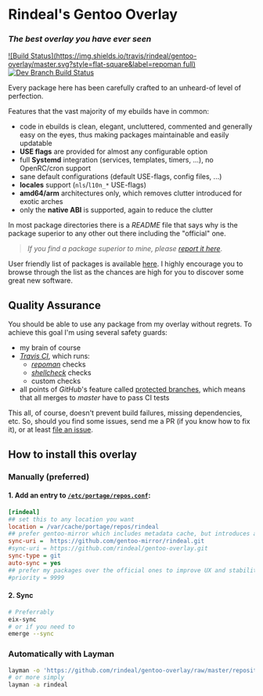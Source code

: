 Rindeal's Gentoo Overlay
==========================

### _The best overlay you have ever seen_

[![Build Status](https://img.shields.io/travis/rindeal/gentoo-overlay/master.svg?style=flat-square&label=repoman full)](https://travis-ci.org/rindeal/gentoo-overlay)
[![Dev Branch Build Status](https://img.shields.io/travis/rindeal/gentoo-overlay/dev.svg?style=flat-square&label=dev)](https://travis-ci.org/rindeal/gentoo-overlay)

Every package here has been carefully crafted to an unheard-of level of perfection.

Features that the vast majority of my ebuilds have in common:

 - code in ebuilds is clean, elegant, uncluttered, commented and generally easy on the eyes, thus making packages maintainable and easily updatable
 - **USE flags** are provided for almost any configurable option
 - full **Systemd** integration (services, templates, timers, ...), no OpenRC/cron support
 - sane default configurations (default USE-flags, config files, ...)
 - **locales** support (`nls`/`l10n_*` USE-flags)
 - **amd64/arm** architectures only, which removes clutter introduced for exotic arches
 - only the **native ABI** is supported, again to reduce the clutter

In most package directories there is a _README_ file that says why is the package superior to any other out there including the "official" one.

> _If you find a package superior to mine, please [report it here][New issue]_.

User friendly list of packages is available [here][LISTING].
I highly encourage you to browse through the list as the chances are high for you to discover some great new software.


Quality Assurance
------------------

You should be able to use any package from my overlay without regrets.
To achieve this goal I'm using several safety guards:

- my brain of course
- _[Travis CI](https://travis-ci.org/)_, which runs:
    - _[repoman](https://wiki.gentoo.org/wiki/Repoman)_ checks
    - _[shellcheck](https://www.shellcheck.net/)_ checks
    - custom checks
- all points of _GitHub_'s feature called [protected branches], which means that all merges to _master_ have to pass CI tests

This all, of course, doesn't prevent build failures, missing dependencies, etc. So, should you find
some issues, send me a PR (if you know how to fix it), or at least [file an issue][New issue].


How to install this overlay
----------------------------

### Manually (preferred)

#### 1. Add an entry to [`/etc/portage/repos.conf`](https://wiki.gentoo.org/wiki//etc/portage/repos.conf):

```ini
[rindeal]
## set this to any location you want
location = /var/cache/portage/repos/rindeal
## prefer gentoo-mirror which includes metadata cache, but introduces a delay for hotfixes
sync-uri =  https://github.com/gentoo-mirror/rindeal.git
#sync-uri = https://github.com/rindeal/gentoo-overlay.git
sync-type = git
auto-sync = yes
## prefer my packages over the official ones to improve UX and stability
#priority = 9999
```

#### 2. Sync

```sh
# Preferrably
eix-sync
# or if you need to
emerge --sync
```

### Automatically with Layman

```sh
layman -o 'https://github.com/rindeal/gentoo-overlay/raw/master/repositories.xml' -a rindeal
# or more simply
layman -a rindeal
```


[protected branches]: https://help.github.com/articles/about-protected-branches/
[LISTING]: ./LISTING.md
[New issue]: https://github.com/rindeal/gentoo-overlay/issues/new
[Telegram]: https://desktop.telegram.org/
